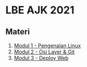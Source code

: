 # LBE AJK 2021
## Materi
1. [Modul 1 - Pengenalan Linux](https://github.com/arsitektur-jaringan-komputer/lbe-ajk-2021/tree/master/Modul%201)
2. [Modul 2 - Osi Layer & Git](https://github.com/arsitektur-jaringan-komputer/lbe-ajk-2021/tree/master/Modul%202)
3. [Modul 3 - Deploy Web](https://github.com/arsitektur-jaringan-komputer/lbe-ajk-2021/tree/master/Modul%203)
